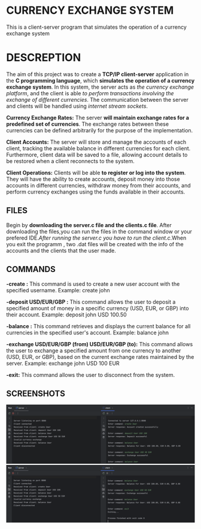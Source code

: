 # CURRENCY EXCHANGE SYSTEM
This is a client-server program that simulates the operation of a currency exchange system

# DESCREPTION

The aim of this project was to create a **TCP/IP client-server** application in the **C programming language**, which **simulates the operation of a currency exchange system**. In this system, the server acts as _the currency exchange platform_, and the client is able _to perform transactions involving the exchange of different currencies_. The communication between the server and clients will be handled using _internet stream sockets_.

**Currency Exchange Rates:** The server **will maintain exchange rates for a predefined set of currencies**. The exchange rates between these currencies can be defined arbitrarily for the purpose of the implementation.

**Client Accounts:** The server will store and manage the accounts of each client, tracking the available balance in different currencies for each client. Furthermore, client data will be saved to a file, allowing account details to be restored when a client reconnects to the system.

**Client Operations:** Clients will be able **to register or log into the system**. They will have the ability to create accounts, deposit money into those accounts in different currencies, withdraw money from their accounts, and perform currency exchanges using the funds available in their accounts.

## FILES

Begin by **downloading the server.c file and the clients.c file**. After downloading the files,you can run the files in the command window or your prefered IDE._After running the server.c you have to run the client.c_.When you exit the programm , two .dat files will be created with the info of the accounts and the clients that the user made.

## COMMANDS

**-create <username>:**
  This command is used to create a new user account with the specified username.
    Example: create john
    
**-deposit <username> USD/EUR/GBP <amount>:**
  This command allows the user to deposit a specified amount of money in a specific currency (USD, EUR, or GBP) into their account.
    Example: deposit john USD 100.50
    
**-balance <username>:**
  This command retrieves and displays the current balance for all currencies in the specified user's account.
    Example: balance john
    
**-exchange <username> USD/EUR/GBP (from) <amount> USD/EUR/GBP (to):**
  This command allows the user to exchange a specified amount from one currency to another (USD, EUR, or GBP), based on the current    exchange rates maintained by the server.
   Example: exchange john USD 100 EUR
   
**-exit:**
  This command allows the user to disconnect from the system.

## SCREENSHOTS 
![Screenshot of the commands](screenshots/sc_1.png)
![Screenshot of the commands](screenshots/sc_2.png)
